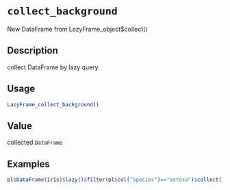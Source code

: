 # `collect_background`

New DataFrame from LazyFrame\_object$collect()

## Description

collect DataFrame by lazy query

## Usage

```r
LazyFrame_collect_background()
```

## Value

collected `DataFrame`

## Examples

```r
pl$DataFrame(iris)$lazy()$filter(pl$col("Species")=="setosa")$collect()
```


